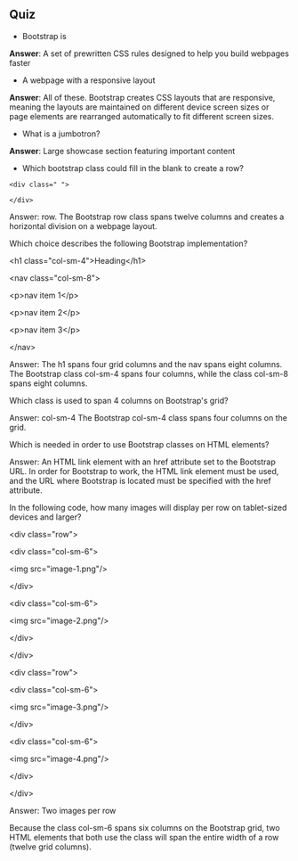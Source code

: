 ## Quiz

* Bootstrap is


**Answer**: A set of prewritten CSS rules designed to help you build webpages faster

- A webpage with a responsive layout

**Answer**: All of these. Bootstrap creates CSS layouts that are responsive, meaning the layouts are maintained on different device screen sizes or page elements are rearranged automatically to fit different screen sizes.

- What is a jumbotron?

**Answer**: Large showcase section featuring important content

- Which bootstrap class could fill in the blank to create a row?

```
<div class=" ">

</div>
```

Answer: row. The Bootstrap row class spans twelve columns and creates a horizontal division on a webpage layout.

Which choice describes the following Bootstrap implementation?

&lt;h1 class="col-sm-4"&gt;Heading&lt;\/h1&gt;

&lt;nav class="col-sm-8"&gt;

&lt;p&gt;nav item 1&lt;\/p&gt;

&lt;p&gt;nav item 2&lt;\/p&gt;

&lt;p&gt;nav item 3&lt;\/p&gt;

&lt;\/nav&gt;

Answer: The h1 spans four grid columns and the nav spans eight columns. The Bootstrap class col-sm-4 spans four columns, while the class col-sm-8 spans eight columns.

Which class is used to span 4 columns on Bootstrap's grid?

Answer: col-sm-4 The Bootstrap col-sm-4 class spans four columns on the grid.

Which is needed in order to use Bootstrap classes on HTML elements?

Answer: An HTML link element with an href attribute set to the Bootstrap URL. In order for Bootstrap to work, the HTML link element must be used, and the URL where Bootstrap is located must be specified with the href attribute.

In the following code, how many images will display per row on tablet-sized devices and larger?

&lt;div class="row"&gt;

&lt;div class="col-sm-6"&gt;

&lt;img src="image-1.png"\/&gt;

&lt;\/div&gt;

&lt;div class="col-sm-6"&gt;

&lt;img src="image-2.png"\/&gt;

&lt;\/div&gt;

&lt;\/div&gt;

&lt;div class="row"&gt;

&lt;div class="col-sm-6"&gt;

&lt;img src="image-3.png"\/&gt;

&lt;\/div&gt;

&lt;div class="col-sm-6"&gt;

&lt;img src="image-4.png"\/&gt;

&lt;\/div&gt;

&lt;\/div&gt;

Answer: Two images per row

Because the class col-sm-6 spans six columns on the Bootstrap grid, two HTML elements that both use the class will span the entire width of a row \(twelve grid columns\).

